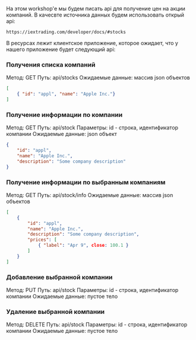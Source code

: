 На этом workshop'е мы будем писать api для получение цен на акции компаний.
В качесвте источника данных будем использовать открый api:
```
https://iextrading.com/developer/docs/#stocks
```
В ресурсах лежит клиентское приложение, которое ожидает,
что у нашего приложение будет следующий api:

### Получения списка компаний
Метод: GET
Путь: api/stocks
Ожидаемые данные: массив json объектов
```json
[
    { "id": "appl", "name": "Apple Inc."}
]
```

### Получение информации по компании
Метод: GET
Путь: api/stock
Параметры: id - строка, идентификатор компании
Ожидаемые данные: json объект
```json
{
    "id": "appl",
    "name": "Apple Inc.",
    "description": "Some company description"
}
```

### Получение информации по выбранным компаниям
Метод: GET
Путь: api/stock/info
Ожидаемые данные: массив json объектов
```json
[
    {
        "id": "appl",
        "name": "Apple Inc.",
        "description": "Some company description",
        "prices": [
            { "label": "Apr 9", close: 100.1 }
        ]
    }
]
```

### Добавление выбранной компании
Метод: PUT
Путь: api/stock
Параметры: id - строка, идентификатор компании
Ожидаемые данные: пустое тело

### Удаление выбранной компании
Метод: DELETE
Путь: api/stock
Параметры: id - строка, идентификатор компании
Ожидаемые данные: пустое тело